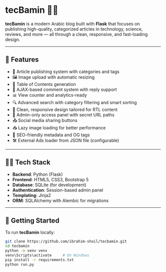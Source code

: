 # tecBamin 🧠✨

**tecBamin** is a modern Arabic blog built with **Flask** that focuses on publishing high-quality, categorized articles in technology, science, reviews, and more — all through a clean, responsive, and fast-loading design.

---

## 🚀 Features

- 📰 Article publishing system with categories and tags  
- 🖼️ Image upload with automatic resizing  
- 🧭 Table of Contents generation  
- 💬 AJAX-based comment system with reply support  
- 📊 View counter and analytics-ready  
- 🔍 Advanced search with category filtering and smart sorting  
- 🌙 Clean, responsive design tailored for RTL content  
- 🔐 Admin-only access panel with secret URL paths  
- 📤 Social media sharing buttons  
- 📥 Lazy image loading for better performance  
- 🧠 SEO-friendly metadata and OG tags  
- 🛠️ External Ads loader from JSON file (configurable)

---

## 🧑‍💻 Tech Stack

- **Backend**: Python (Flask)  
- **Frontend**: HTML5, CSS3, Bootstrap 5  
- **Database**: SQLite (for development)  
- **Authentication**: Session-based admin panel  
- **Templating**: Jinja2  
- **ORM**: SQLAlchemy with Alembic for migrations  

---

## 🔧 Getting Started

To run **tecBamin** locally:

```bash
git clone https://github.com/ibrahim-shoil/tecbamin.git
cd tecbamin
python -m venv venv
venv\Scripts\activate     # On Windows
pip install -r requirements.txt
python run.py
